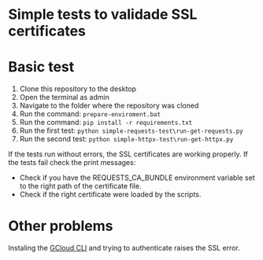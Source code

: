 # Simple tests to validade SSL certificates

# Basic test

1. Clone this repository to the desktop
2. Open the terminal as admin
3. Navigate to the folder where the repository was cloned
4. Run the command: `prepare-enviroment.bat`
5. Run the command: `pip install -r requirements.txt`
6. Run the first test: `python simple-requests-test\run-get-requests.py`
7. Run the second test: `python simple-httpx-test\run-get-httpx.py`

If the tests run without errors, the SSL certificates are working properly.
If the tests fail check the print messages:

- Check if you have the REQUESTS_CA_BUNDLE environment variable set to the right path of the certificate file.
- Check if the right certificate were loaded by the scripts.

# Other problems

Instaling the [GCloud CLI](https://cloud.google.com/sdk/docs/install?hl=pt-br) and trying to authenticate raises the SSL
error.